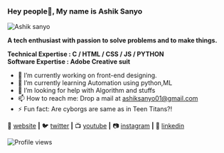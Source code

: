 ### Hey people👋, My name is Ashik Sanyo

![Ashik sanyo](https://user-images.githubusercontent.com/66254994/100312196-a9e89c00-2fd7-11eb-95c8-e475aa4cfcc7.png)

**A tech enthusiast with passion to solve problems and to make things.**

**Technical Expertise : C / HTML / CSS / JS / PYTHON**                                                                                                                             
**Software Expertise  :  Adobe Creative suit**


- 🔭 I’m currently working on front-end designing. 
- 🌱 I’m currently learning Automation using python,ML 
- 🤔 I’m looking for help with Algorithm and stuffs 
- 📫 How to reach me: Drop a mail at ashiksanyo01@gmail.com 
- ⚡ Fun fact: Are cyborgs are same as in Teen Titans?! 

🏡 [website][website] **|** 
🐦 [twitter][twitter] **|** 
📺 [youtube][youtube] **|** 
📷 [instagram][instagram] **|** 
👔 [linkedin][linkedin]

[website]: https://ashiksanyo.netlify.app/ 
[twitter]: https://twitter.com/AshSanyo
[youtube]: https://www.youtube.com/channel/UCYIyG5lE2VW-4NzXVLPAbRA
[instagram]: https://www.instagram.com/sanyo.jpeg/
[linkedin]: https://www.linkedin.com/in/ashik-sanyo-3557ab1aa/

![Profile views](https://gpvc.arturio.dev/ashiksanyo10)  



